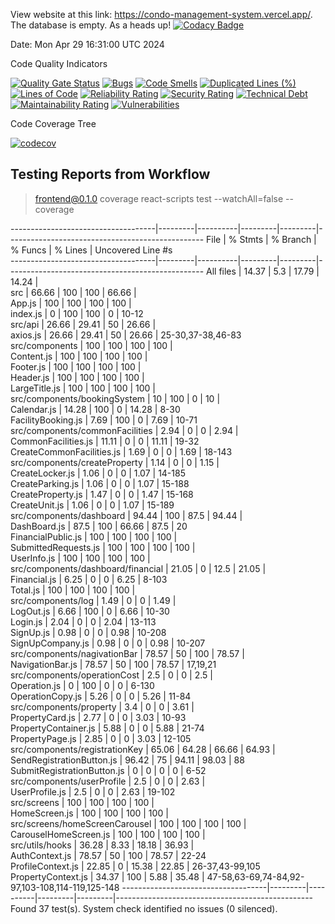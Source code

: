 
View website at this link: https://condo-management-system.vercel.app/. The database is empty. As a heads up!
[![Codacy Badge](https://app.codacy.com/project/badge/Grade/bb3c9af8236b4e89bc59c9172e2e41a3)](https://app.codacy.com/gh/JRB958/THE-390/dashboard?utm_source=gh&utm_medium=referral&utm_content=&utm_campaign=Badge_grade)

Date: Mon Apr 29 16:31:00 UTC 2024

Code Quality Indicators

[![Quality Gate Status](https://sonarcloud.io/api/project_badges/measure?project=NicholasWahome_THE-390&metric=alert_status)](https://sonarcloud.io/summary/new_code?id=NicholasWahome_THE-390)
[![Bugs](https://sonarcloud.io/api/project_badges/measure?project=NicholasWahome_THE-390&metric=bugs)](https://sonarcloud.io/summary/new_code?id=NicholasWahome_THE-390)
[![Code Smells](https://sonarcloud.io/api/project_badges/measure?project=NicholasWahome_THE-390&metric=code_smells)](https://sonarcloud.io/summary/new_code?id=NicholasWahome_THE-390)
[![Duplicated Lines (%)](https://sonarcloud.io/api/project_badges/measure?project=NicholasWahome_THE-390&metric=duplicated_lines_density)](https://sonarcloud.io/summary/new_code?id=NicholasWahome_THE-390)
[![Lines of Code](https://sonarcloud.io/api/project_badges/measure?project=NicholasWahome_THE-390&metric=ncloc)](https://sonarcloud.io/summary/new_code?id=NicholasWahome_THE-390)
[![Reliability Rating](https://sonarcloud.io/api/project_badges/measure?project=NicholasWahome_THE-390&metric=reliability_rating)](https://sonarcloud.io/summary/new_code?id=NicholasWahome_THE-390)
[![Security Rating](https://sonarcloud.io/api/project_badges/measure?project=NicholasWahome_THE-390&metric=security_rating)](https://sonarcloud.io/summary/new_code?id=NicholasWahome_THE-390)
[![Technical Debt](https://sonarcloud.io/api/project_badges/measure?project=NicholasWahome_THE-390&metric=sqale_index)](https://sonarcloud.io/summary/new_code?id=NicholasWahome_THE-390)
[![Maintainability Rating](https://sonarcloud.io/api/project_badges/measure?project=NicholasWahome_THE-390&metric=sqale_rating)](https://sonarcloud.io/summary/new_code?id=NicholasWahome_THE-390)
[![Vulnerabilities](https://sonarcloud.io/api/project_badges/measure?project=NicholasWahome_THE-390&metric=vulnerabilities)](https://sonarcloud.io/summary/new_code?id=NicholasWahome_THE-390)

Code Coverage Tree

[![codecov](https://codecov.io/gh/THE-390-Team/THE-390/graph/badge.svg?token=FW880JJXGB)](https://codecov.io/gh/THE-390-Team/THE-390)


## Testing Reports from Workflow


> frontend@0.1.0 coverage
> react-scripts test --watchAll=false --coverage

------------------------------------|---------|----------|---------|---------|-------------------------------------------------
File                                | % Stmts | % Branch | % Funcs | % Lines | Uncovered Line #s                               
------------------------------------|---------|----------|---------|---------|-------------------------------------------------
All files                           |   14.37 |      5.3 |   17.79 |   14.24 |                                                 
 src                                |   66.66 |      100 |     100 |   66.66 |                                                 
  App.js                            |     100 |      100 |     100 |     100 |                                                 
  index.js                          |       0 |      100 |     100 |       0 | 10-12                                           
 src/api                            |   26.66 |    29.41 |      50 |   26.66 |                                                 
  axios.js                          |   26.66 |    29.41 |      50 |   26.66 | 25-30,37-38,46-83                               
 src/components                     |     100 |      100 |     100 |     100 |                                                 
  Content.js                        |     100 |      100 |     100 |     100 |                                                 
  Footer.js                         |     100 |      100 |     100 |     100 |                                                 
  Header.js                         |     100 |      100 |     100 |     100 |                                                 
  LargeTitle.js                     |     100 |      100 |     100 |     100 |                                                 
 src/components/bookingSystem       |      10 |      100 |       0 |      10 |                                                 
  Calendar.js                       |   14.28 |      100 |       0 |   14.28 | 8-30                                            
  FacilityBooking.js                |    7.69 |      100 |       0 |    7.69 | 10-71                                           
 src/components/commonFacilities    |    2.94 |        0 |       0 |    2.94 |                                                 
  CommonFacilities.js               |   11.11 |        0 |       0 |   11.11 | 19-32                                           
  CreateCommonFacilities.js         |    1.69 |        0 |       0 |    1.69 | 18-143                                          
 src/components/createProperty      |    1.14 |        0 |       0 |    1.15 |                                                 
  CreateLocker.js                   |    1.06 |        0 |       0 |    1.07 | 14-185                                          
  CreateParking.js                  |    1.06 |        0 |       0 |    1.07 | 15-188                                          
  CreateProperty.js                 |    1.47 |        0 |       0 |    1.47 | 15-168                                          
  CreateUnit.js                     |    1.06 |        0 |       0 |    1.07 | 15-189                                          
 src/components/dashboard           |   94.44 |      100 |    87.5 |   94.44 |                                                 
  DashBoard.js                      |    87.5 |      100 |   66.66 |    87.5 | 20                                              
  FinancialPublic.js                |     100 |      100 |     100 |     100 |                                                 
  SubmittedRequests.js              |     100 |      100 |     100 |     100 |                                                 
  UserInfo.js                       |     100 |      100 |     100 |     100 |                                                 
 src/components/dashboard/financial |   21.05 |        0 |    12.5 |   21.05 |                                                 
  Financial.js                      |    6.25 |        0 |       0 |    6.25 | 8-103                                           
  Total.js                          |     100 |      100 |     100 |     100 |                                                 
 src/components/log                 |    1.49 |        0 |       0 |    1.49 |                                                 
  LogOut.js                         |    6.66 |      100 |       0 |    6.66 | 10-30                                           
  Login.js                          |    2.04 |        0 |       0 |    2.04 | 13-113                                          
  SignUp.js                         |    0.98 |        0 |       0 |    0.98 | 10-208                                          
  SignUpCompany.js                  |    0.98 |        0 |       0 |    0.98 | 10-207                                          
 src/components/nagivationBar       |   78.57 |       50 |     100 |   78.57 |                                                 
  NavigationBar.js                  |   78.57 |       50 |     100 |   78.57 | 17,19,21                                        
 src/components/operationCost       |     2.5 |        0 |       0 |     2.5 |                                                 
  Operation.js                      |       0 |      100 |       0 |       0 | 6-130                                           
  OperationCopy.js                  |    5.26 |        0 |       0 |    5.26 | 11-84                                           
 src/components/property            |     3.4 |        0 |       0 |    3.61 |                                                 
  PropertyCard.js                   |    2.77 |        0 |       0 |    3.03 | 10-93                                           
  PropertyContainer.js              |    5.88 |        0 |       0 |    5.88 | 21-74                                           
  PropertyPage.js                   |    2.85 |        0 |       0 |    3.03 | 12-105                                          
 src/components/registrationKey     |   65.06 |    64.28 |   66.66 |   64.93 |                                                 
  SendRegistrationButton.js         |   96.42 |       75 |   94.11 |   98.03 | 88                                              
  SubmitRegistrationButton.js       |       0 |        0 |       0 |       0 | 6-52                                            
 src/components/userProfile         |     2.5 |        0 |       0 |    2.63 |                                                 
  UserProfile.js                    |     2.5 |        0 |       0 |    2.63 | 19-102                                          
 src/screens                        |     100 |      100 |     100 |     100 |                                                 
  HomeScreen.js                     |     100 |      100 |     100 |     100 |                                                 
 src/screens/homeScreenCarousel     |     100 |      100 |     100 |     100 |                                                 
  CarouselHomeScreen.js             |     100 |      100 |     100 |     100 |                                                 
 src/utils/hooks                    |   36.28 |     8.33 |   18.18 |   36.93 |                                                 
  AuthContext.js                    |   78.57 |       50 |     100 |   78.57 | 22-24                                           
  ProfileContext.js                 |   22.85 |        0 |   15.38 |   22.85 | 26-37,43-99,105                                 
  PropertyContext.js                |   34.37 |      100 |    5.88 |   35.48 | 47-58,63-69,74-84,92-97,103-108,114-119,125-148 
------------------------------------|---------|----------|---------|---------|-------------------------------------------------
Found 37 test(s).
System check identified no issues (0 silenced).
